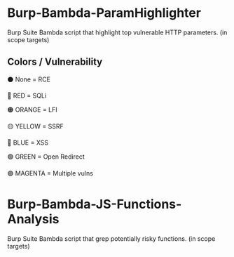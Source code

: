 # Burp-Bambda-ParamHighlighter
Burp Suite Bambda script that highlight top vulnerable HTTP parameters. (in scope targets)

## Colors / Vulnerability

⚫ None = RCE

🔴 RED = SQLi

🟠 ORANGE = LFI

🟡 YELLOW = SSRF

🔵 BLUE = XSS

🟢 GREEN = Open Redirect

🟣 MAGENTA = Multiple vulns

# Burp-Bambda-JS-Functions-Analysis

Burp Suite Bambda script that grep potentially risky functions. (in scope targets)
